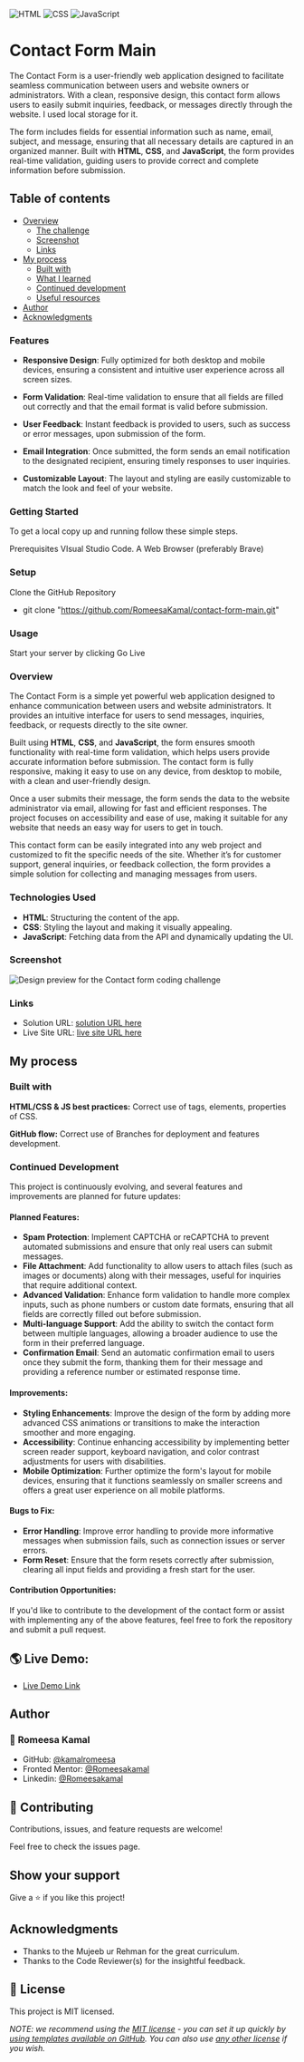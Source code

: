 ![HTML](https://img.shields.io/badge/-HTML-orange) ![CSS](https://img.shields.io/badge/-CSS-blue) ![JavaScript](https://img.shields.io/badge/-JavaScript-yellow)


# Contact Form Main


The Contact Form is a user-friendly web application designed to facilitate seamless communication between users and website owners or administrators. With a clean, responsive design, this contact form allows users to easily submit inquiries, feedback, or messages directly through the website. I used local storage for it.

The form includes fields for essential information such as name, email, subject, and message, ensuring that all necessary details are captured in an organized manner. Built with **HTML**, **CSS**, and **JavaScript**, the form provides real-time validation, guiding users to provide correct and complete information before submission.

## Table of contents

- [Overview](#overview)
  - [The challenge](#the-challenge)
  - [Screenshot](#screenshot)
  - [Links](#links)
- [My process](#my-process)
  - [Built with](#built-with)
  - [What I learned](#what-i-learned)
  - [Continued development](#continued-development)
  - [Useful resources](#useful-resources)
- [Author](#author)
- [Acknowledgments](#acknowledgments)

### Features

- **Responsive Design**: Fully optimized for both desktop and mobile devices, ensuring a consistent and intuitive user experience across all screen sizes.

- **Form Validation**: Real-time validation to ensure that all fields are filled out correctly and that the email format is valid before submission.

- **User Feedback**: Instant feedback is provided to users, such as success or error messages, upon submission of the form.

- **Email Integration**: Once submitted, the form sends an email notification to the designated recipient, ensuring timely responses to user inquiries.

- **Customizable Layout**: The layout and styling are easily customizable to match the look and feel of your website.


### Getting Started

To get a local copy up and running follow these simple steps.

Prerequisites
VIsual Studio Code.
A Web Browser (preferably Brave)

### Setup

Clone the GitHub Repository

- git clone "https://github.com/RomeesaKamal/contact-form-main.git"

### Usage

Start your server by clicking Go Live

### Overview

The Contact Form is a simple yet powerful web application designed to enhance communication between users and website administrators. It provides an intuitive interface for users to send messages, inquiries, feedback, or requests directly to the site owner. 

Built using **HTML**, **CSS**, and **JavaScript**, the form ensures smooth functionality with real-time form validation, which helps users provide accurate information before submission. The contact form is fully responsive, making it easy to use on any device, from desktop to mobile, with a clean and user-friendly design.

Once a user submits their message, the form sends the data to the website administrator via email, allowing for fast and efficient responses. The project focuses on accessibility and ease of use, making it suitable for any website that needs an easy way for users to get in touch.

This contact form can be easily integrated into any web project and customized to fit the specific needs of the site. Whether it’s for customer support, general inquiries, or feedback collection, the form provides a simple solution for collecting and managing messages from users.
 

### Technologies Used

- **HTML**: Structuring the content of the app.
- **CSS**: Styling the layout and making it visually appealing.
- **JavaScript**: Fetching data from the API and dynamically updating the UI.

### Screenshot

![Design preview for the Contact form coding challenge](./design/desktop-preview.jpg)


### Links

- Solution URL: [ solution URL here](https://github.com/RomeesaKamal/contact-form-main)
- Live Site URL: [ live site URL here](https://romeesakamal.github.io/contact-form-main/)

## My process

### Built with


**HTML/CSS & JS best practices:** Correct use of tags, elements, properties of CSS.

**GitHub flow:** Correct use of Branches for deployment and features development.


### Continued Development

This project is continuously evolving, and several features and improvements are planned for future updates:

#### Planned Features:
- **Spam Protection**: Implement CAPTCHA or reCAPTCHA to prevent automated submissions and ensure that only real users can submit messages.
- **File Attachment**: Add functionality to allow users to attach files (such as images or documents) along with their messages, useful for inquiries that require additional context.
- **Advanced Validation**: Enhance form validation to handle more complex inputs, such as phone numbers or custom date formats, ensuring that all fields are correctly filled out before submission.
- **Multi-language Support**: Add the ability to switch the contact form between multiple languages, allowing a broader audience to use the form in their preferred language.
- **Confirmation Email**: Send an automatic confirmation email to users once they submit the form, thanking them for their message and providing a reference number or estimated response time.

#### Improvements:
- **Styling Enhancements**: Improve the design of the form by adding more advanced CSS animations or transitions to make the interaction smoother and more engaging.
- **Accessibility**: Continue enhancing accessibility by implementing better screen reader support, keyboard navigation, and color contrast adjustments for users with disabilities.
- **Mobile Optimization**: Further optimize the form's layout for mobile devices, ensuring that it functions seamlessly on smaller screens and offers a great user experience on all mobile platforms.

#### Bugs to Fix:
- **Error Handling**: Improve error handling to provide more informative messages when submission fails, such as connection issues or server errors.
- **Form Reset**: Ensure that the form resets correctly after submission, clearing all input fields and providing a fresh start for the user.

#### Contribution Opportunities:
If you'd like to contribute to the development of the contact form or assist with implementing any of the above features, feel free to fork the repository and submit a pull request.




## 🌎 Live Demo:

- [Live Demo Link](https://romeesakamal.github.io/contact-form-main/)

## Author

### 👤 **Romeesa Kamal**

- GitHub: [@kamalromeesa](https://github.com/RomeesaKamal/)
- Fronted Mentor: [@Romeesakamal](https://www.frontendmentor.io/profile/RomeesaKamal)
- Linkedin: [@Romeesakamal](https://www.linkedin.com/in/romeesa-kamal-7864b8342/)

## 🤝 Contributing

Contributions, issues, and feature requests are welcome!

Feel free to check the issues page.

## Show your support

Give a ⭐️ if you like this project!

## Acknowledgments

- Thanks to the Mujeeb ur Rehman for the great curriculum.
- Thanks to the Code Reviewer(s) for the insightful feedback.

## 📝 License

This project is MIT licensed.

_NOTE: we recommend using the [MIT license](https://choosealicense.com/licenses/mit/) - you can set it up quickly by [using templates available on GitHub](https://docs.github.com/en/communities/setting-up-your-project-for-healthy-contributions/adding-a-license-to-a-repository). You can also use [any other license](https://choosealicense.com/licenses/) if you wish._






